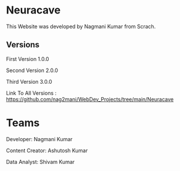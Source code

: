 # Neuracave
This Website was developed by Nagmani Kumar from Scrach.


## Versions

First Version 1.0.0

Second Version 2.0.0

Third Version 3.0.0

Link To All Versions : https://github.com/nag2mani/WebDev_Projects/tree/main/Neuracave

# Teams
Developer: Nagmani Kumar

Content Creator: Ashutosh Kumar

Data Analyst: Shivam Kumar
